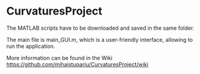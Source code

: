 # CurvaturesProject
The MATLAB scripts have to be downloaded and saved in the same folder. 

The main file is main_GUI.m, which is a user-friendly interface, allowing to run the application.

More information can be found in the Wiki https://github.com/mihaistupariu/CurvaturesProject/wiki
